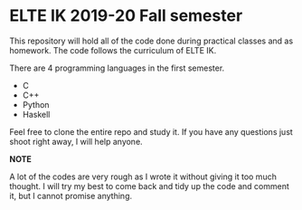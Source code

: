 # ELTE IK 2019-20 Fall semester

This repository will hold all of the code done during practical classes and as homework. The code follows the curriculum of ELTE IK. 

There are 4 programming languages in the first semester.
- C
- C++
- Python
- Haskell

Feel free to clone the entire repo and study it. If you have any questions just shoot right away, I will help anyone.

**NOTE**

A lot of the codes are very rough as I wrote it without giving it too much thought. I will try my best to come back and 
tidy up the code and comment it, but I cannot promise anything.
